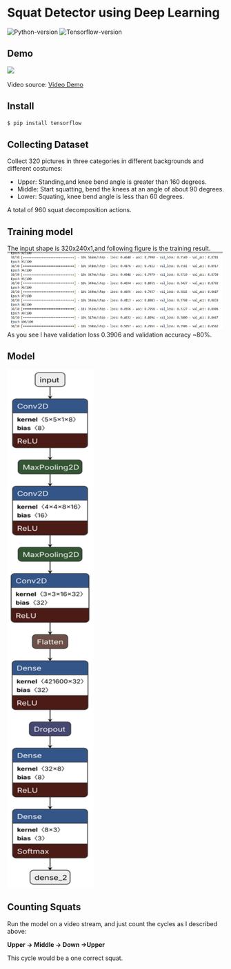 # Squat Detector using Deep Learning


![Python-version](https://img.shields.io/badge/Python-3.8.3-green.svg)
![Tensorflow-version](https://img.shields.io/badge/Tensorflow-2.3.1-blue.svg)

## Demo

 <img src="Images/squat.gif" width=200px>

Video source:
[Video Demo ](https://github.com/Hsu-Hui/keras-squat-demo/blob/main/squat.mp4)

## Install

```bash
$ pip install tensorflow
```

## Collecting Dataset
Collect 320 pictures in three categories in different backgrounds and different costumes:
- Upper: Standing,and knee bend angle is greater than 160 degrees.
- Middle: Start squatting, bend the knees at an angle of about 90 degrees.
- Lower: Squating, knee bend angle is less than 60 degrees.

A total of  960 squat decomposition actions.

## Training model
The input shape is 320x240x1,and following figure is the training result.
 <img src="Images/result.png" width=500px height=180px>
As you see I have validation loss 0.3906 and validation accuracy ~80%.

## Model
<img src="Images/Model.svg" width=200px height=1200px>

## Counting Squats
Run the model on a video stream, and just count the cycles as I described above:

__Upper -> Middle -> Down ->Upper__

This cycle would be a one correct squat.